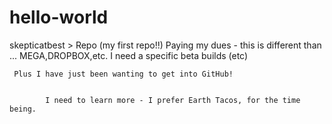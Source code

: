 # hello-world
skepticatbest > Repo  (my first repo!!)
Paying my dues - this is different than ... MEGA,DROPBOX,etc.   I need a specific beta builds (etc)

     Plus I have just been wanting to get into GitHub!
     
     
            I need to learn more - I prefer Earth Tacos, for the time being.
